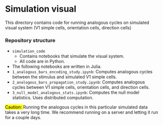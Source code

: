 # Simulation visual

This directory contains code for running analogous cycles on simulated visual system (V1 simple cells, orientation cells, direction cells)

### Repository structure
* `simulation_code`
    * Contains notebooks that simulate the visual system.
    * All code are in Python. 
* The following notebooks are written in Julia.
* `1_analogous_bars_encoding_study.ipynb`: Computes analogous cycles between the stimulus and simulated V1 simple cells.
* `2_analogous_bars_propagation_study.ipynb`: Computes analogous cycles between V1 simple cells, orientation cells, and direction cells.
* `3_null_model_analogous_stats.ipynb`: Computes the null model statistics. Uses distributed computation.

<mark>Caution: </mark> Running the analogous cycles in this particular simulated data takes a very long time. We recommend running on a server and letting it run for a couple days. 